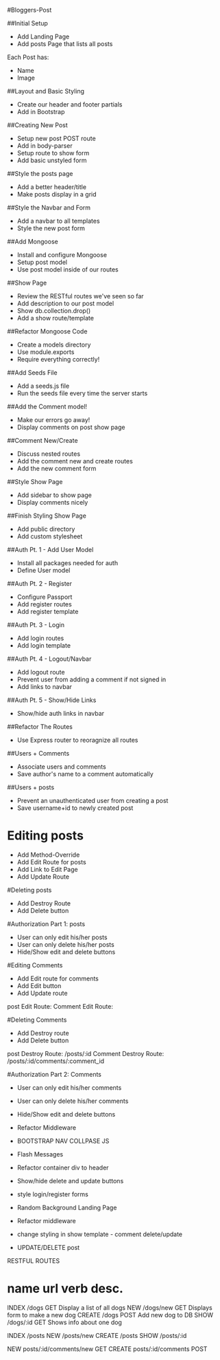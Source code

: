 #Bloggers-Post

##Initial Setup
* Add Landing Page
* Add posts Page that lists all posts

Each Post has:
   * Name
   * Image

##Layout and Basic Styling
* Create our header and footer partials
* Add in Bootstrap

##Creating New Post
* Setup new post POST route
* Add in body-parser
* Setup route to show form
* Add basic unstyled form

##Style the posts page
* Add a better header/title
* Make posts display in a grid

##Style the Navbar and Form
* Add a navbar to all templates
* Style the new post form

##Add Mongoose
* Install and configure Mongoose
* Setup post model
* Use post model inside of our routes

##Show Page
* Review the RESTful routes we've seen so far
* Add description to our post model
* Show db.collection.drop()
* Add a show route/template

##Refactor Mongoose Code
* Create a models directory
* Use module.exports
* Require everything correctly!

##Add Seeds File
* Add a seeds.js file
* Run the seeds file every time the server starts

##Add the Comment model!
* Make our errors go away!
* Display comments on post show page

##Comment New/Create
* Discuss nested routes
* Add the comment new and create routes
* Add the new comment form

##Style Show Page
* Add sidebar to show page
* Display comments nicely

##Finish Styling Show Page
* Add public directory
* Add custom stylesheet

##Auth Pt. 1 - Add User Model
* Install all packages needed for auth
* Define User model 

##Auth Pt. 2 - Register
* Configure Passport
* Add register routes
* Add register template

##Auth Pt. 3 - Login
* Add login routes
* Add login template

##Auth Pt. 4 - Logout/Navbar
* Add logout route
* Prevent user from adding a comment if not signed in
* Add links to navbar

##Auth Pt. 5 - Show/Hide Links
* Show/hide auth links in navbar 

##Refactor The Routes
* Use Express router to reoragnize all routes

##Users + Comments
* Associate users and comments
* Save author's name to a comment automatically

##Users + posts
* Prevent an unauthenticated user from creating a post
* Save username+id to newly created post

# Editing posts
* Add Method-Override
* Add Edit Route for posts
* Add Link to Edit Page
* Add Update Route

#Deleting posts
* Add Destroy Route
* Add Delete button

#Authorization Part 1: posts
* User can only edit his/her posts
* User can only delete his/her posts
* Hide/Show edit and delete buttons

#Editing Comments
* Add Edit route for comments
* Add Edit button
* Add Update route

post Edit Route: <!--/posts/:id/edit-->
Comment Edit Route:   <!--/posts/:id/comments/:comment_id/edit-->

#Deleting Comments
* Add Destroy route
* Add Delete button

post Destroy Route: /posts/:id
Comment Destroy Route:    /posts/:id/comments/:comment_id

#Authorization Part 2: Comments
* User can only edit his/her comments
* User can only delete his/her comments
* Hide/Show edit and delete buttons
* Refactor Middleware






* BOOTSTRAP NAV COLLPASE JS
* Flash Messages
* Refactor container div to header
* Show/hide delete and update buttons
* style login/register forms
* Random Background Landing Page
* Refactor middleware
* change styling in show template - comment delete/update
* UPDATE/DELETE post


RESTFUL ROUTES

name      url      verb    desc.
===============================================
INDEX   /dogs      GET   Display a list of all dogs
NEW     /dogs/new  GET   Displays form to make a new dog
CREATE  /dogs      POST  Add new dog to DB
SHOW    /dogs/:id  GET   Shows info about one dog

INDEX   /posts
NEW     /posts/new
CREATE  /posts
SHOW    /posts/:id

NEW     posts/:id/comments/new    GET
CREATE  posts/:id/comments      POST
